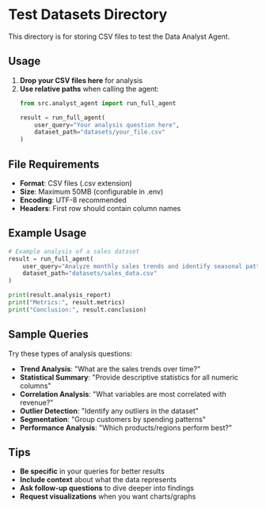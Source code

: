 # Test Datasets Directory

This directory is for storing CSV files to test the Data Analyst Agent.

## Usage

1. **Drop your CSV files here** for analysis
2. **Use relative paths** when calling the agent:
   ```python
   from src.analyst_agent import run_full_agent

   result = run_full_agent(
       user_query="Your analysis question here",
       dataset_path="datasets/your_file.csv"
   )
   ```

## File Requirements

- **Format**: CSV files (.csv extension)
- **Size**: Maximum 50MB (configurable in .env)
- **Encoding**: UTF-8 recommended
- **Headers**: First row should contain column names

## Example Usage

```python
# Example analysis of a sales dataset
result = run_full_agent(
    user_query="Analyze monthly sales trends and identify seasonal patterns",
    dataset_path="datasets/sales_data.csv"
)

print(result.analysis_report)
print("Metrics:", result.metrics)
print("Conclusion:", result.conclusion)
```

## Sample Queries

Try these types of analysis questions:

- **Trend Analysis**: "What are the sales trends over time?"
- **Statistical Summary**: "Provide descriptive statistics for all numeric columns"
- **Correlation Analysis**: "What variables are most correlated with revenue?"
- **Outlier Detection**: "Identify any outliers in the dataset"
- **Segmentation**: "Group customers by spending patterns"
- **Performance Analysis**: "Which products/regions perform best?"

## Tips

- **Be specific** in your queries for better results
- **Include context** about what the data represents
- **Ask follow-up questions** to dive deeper into findings
- **Request visualizations** when you want charts/graphs